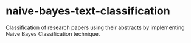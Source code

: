 # naive-bayes-text-classification
Classification of research papers using their abstracts by implementing Naive Bayes Classification technique.

